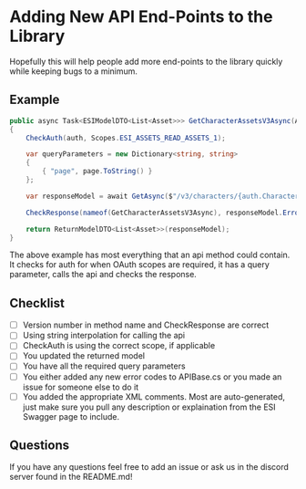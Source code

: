 # Adding New API End-Points to the Library
Hopefully this will help people add more end-points to the library quickly while keeping bugs to a minimum.

## Example

``` C#
public async Task<ESIModelDTO<List<Asset>>> GetCharacterAssetsV3Async(AuthDTO auth, int page = 1, string ifNoneMatch = null)
{
    CheckAuth(auth, Scopes.ESI_ASSETS_READ_ASSETS_1);

    var queryParameters = new Dictionary<string, string>
    {
        { "page", page.ToString() }
    };

    var responseModel = await GetAsync($"/v3/characters/{auth.CharacterId}/assets/", auth, ifNoneMatch, queryParameters);

    CheckResponse(nameof(GetCharacterAssetsV3Async), responseModel.Error, responseModel.Message, responseModel.LegacyWarning, logger);

    return ReturnModelDTO<List<Asset>>(responseModel);
}
```

The above example has most everything that an api method could contain. It checks for auth for when OAuth scopes are required, it has a query parameter, calls the api and checks the response.

## Checklist
- [ ] Version number in method name and CheckResponse are correct
- [ ] Using string interpolation for calling the api
- [ ] CheckAuth is using the correct scope, if applicable
- [ ] You updated the returned model
- [ ] You have all the required query parameters
- [ ] You either added any new error codes to APIBase.cs or you made an issue for someone else to do it
- [ ] You added the appropriate XML comments. Most are auto-generated, just make sure you pull any description or explaination from the ESI Swagger page to include.

## Questions
If you have any questions feel free to add an issue or ask us in the discord server found in the README.md!